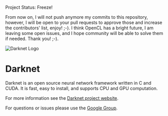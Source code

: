 Project Status: Freeze!

From now on, I will not push anymore my commits to this repository, however, I will be open to your pull requests to approve those and increase the contributors' list, enjoy! ;-). I think OpenCL has a bright future, I am leaving some open issues, and I hope community will be able to solve them if needed. Thank you! ;-).

![Darknet Logo](http://pjreddie.com/media/files/darknet-black-small.png)

# Darknet #
Darknet is an open source neural network framework written in C and CUDA. It is fast, easy to install, and supports CPU and GPU computation.

For more information see the [Darknet project website](http://pjreddie.com/darknet).

For questions or issues please use the [Google Group](https://groups.google.com/forum/#!forum/darknet).
